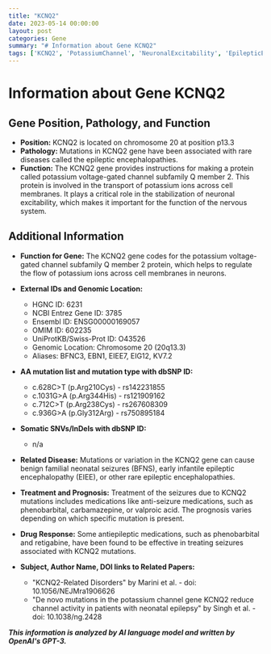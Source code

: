 ```yaml
---
title: "KCNQ2"
date: 2023-05-14 00:00:00
layout: post
categories: Gene
summary: "# Information about Gene KCNQ2"
tags: ['KCNQ2', 'PotassiumChannel', 'NeuronalExcitability', 'EpilepticEncephalopathies', 'GeneticMutation', 'AntiepilepticMedications', 'Treatment', 'Prognosis']
---
```


# Information about Gene KCNQ2
## Gene Position, Pathology, and Function
- **Position:** KCNQ2 is located on chromosome 20 at position p13.3
- **Pathology:** Mutations in KCNQ2 gene have been associated with rare diseases called the epileptic encephalopathies. 
- **Function:** The KCNQ2 gene provides instructions for making a protein called potassium voltage-gated channel subfamily Q member 2. This protein is involved in the transport of potassium ions across cell membranes. It plays a critical role in the stabilization of neuronal excitability, which makes it important for the function of the nervous system.

## Additional Information
- **Function for Gene:** The KCNQ2 gene codes for the potassium voltage-gated channel subfamily Q member 2 protein, which helps to regulate the flow of potassium ions across cell membranes in neurons.
- **External IDs and Genomic Location:**
    - HGNC ID: 6231
    - NCBI Entrez Gene ID: 3785
    - Ensembl ID: ENSG00000169057
    - OMIM ID: 602235
    - UniProtKB/Swiss-Prot ID: O43526
    - Genomic Location: Chromosome 20 (20q13.3)
    - Aliases: BFNC3, EBN1, EIEE7, EIG12, KV7.2
    
- **AA mutation list and mutation type with dbSNP ID:** 
    - c.628C>T (p.Arg210Cys) - rs142231855
    - c.1031G>A (p.Arg344His) - rs121909162
    - c.712C>T (p.Arg238Cys) - rs267608309
    - c.936G>A (p.Gly312Arg) - rs750895184

- **Somatic SNVs/InDels with dbSNP ID:**
    - n/a

- **Related Disease:** Mutations or variation in the KCNQ2 gene can cause benign familial neonatal seizures (BFNS), early infantile epileptic encephalopathy (EIEE), or other rare epileptic encephalopathies.
    
- **Treatment and Prognosis:** Treatment of the seizures due to KCNQ2 mutations includes medications like anti-seizure medications, such as phenobarbital, carbamazepine, or valproic acid. The prognosis varies depending on which specific mutation is present. 
    
- **Drug Response:** Some antiepileptic medications, such as phenobarbital and retigabine, have been found to be effective in treating seizures associated with KCNQ2 mutations.

- **Subject, Author Name, DOI links to Related Papers:**
    - "KCNQ2-Related Disorders" by Marini et al. - doi: 10.1056/NEJMra1906626
    - "De novo mutations in the potassium channel gene KCNQ2 reduce channel activity in patients with neonatal epilepsy" by Singh et al. - doi: 10.1038/ng.2428

**_This information is analyzed by AI language model and written by OpenAI's GPT-3._**